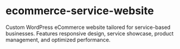 # ecommerce-service-website
Custom WordPress eCommerce website tailored for service-based businesses. Features responsive design, service showcase, product management, and optimized performance.
